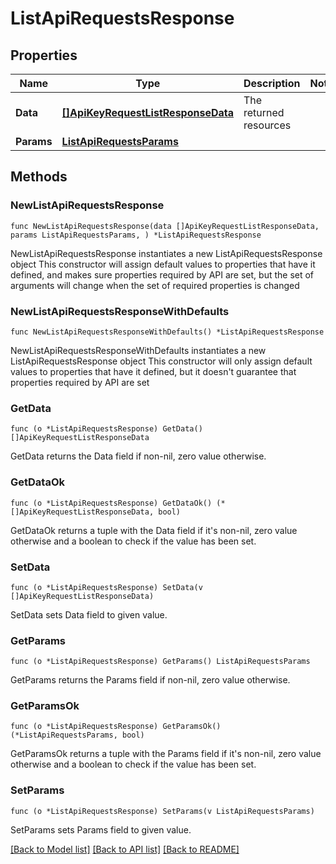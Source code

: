 # ListApiRequestsResponse

## Properties

Name | Type | Description | Notes
------------ | ------------- | ------------- | -------------
**Data** | [**[]ApiKeyRequestListResponseData**](ApiKeyRequestListResponseData.md) | The returned resources | 
**Params** | [**ListApiRequestsParams**](ListApiRequestsParams.md) |  | 

## Methods

### NewListApiRequestsResponse

`func NewListApiRequestsResponse(data []ApiKeyRequestListResponseData, params ListApiRequestsParams, ) *ListApiRequestsResponse`

NewListApiRequestsResponse instantiates a new ListApiRequestsResponse object
This constructor will assign default values to properties that have it defined,
and makes sure properties required by API are set, but the set of arguments
will change when the set of required properties is changed

### NewListApiRequestsResponseWithDefaults

`func NewListApiRequestsResponseWithDefaults() *ListApiRequestsResponse`

NewListApiRequestsResponseWithDefaults instantiates a new ListApiRequestsResponse object
This constructor will only assign default values to properties that have it defined,
but it doesn't guarantee that properties required by API are set

### GetData

`func (o *ListApiRequestsResponse) GetData() []ApiKeyRequestListResponseData`

GetData returns the Data field if non-nil, zero value otherwise.

### GetDataOk

`func (o *ListApiRequestsResponse) GetDataOk() (*[]ApiKeyRequestListResponseData, bool)`

GetDataOk returns a tuple with the Data field if it's non-nil, zero value otherwise
and a boolean to check if the value has been set.

### SetData

`func (o *ListApiRequestsResponse) SetData(v []ApiKeyRequestListResponseData)`

SetData sets Data field to given value.


### GetParams

`func (o *ListApiRequestsResponse) GetParams() ListApiRequestsParams`

GetParams returns the Params field if non-nil, zero value otherwise.

### GetParamsOk

`func (o *ListApiRequestsResponse) GetParamsOk() (*ListApiRequestsParams, bool)`

GetParamsOk returns a tuple with the Params field if it's non-nil, zero value otherwise
and a boolean to check if the value has been set.

### SetParams

`func (o *ListApiRequestsResponse) SetParams(v ListApiRequestsParams)`

SetParams sets Params field to given value.



[[Back to Model list]](../README.md#documentation-for-models) [[Back to API list]](../README.md#documentation-for-api-endpoints) [[Back to README]](../README.md)


